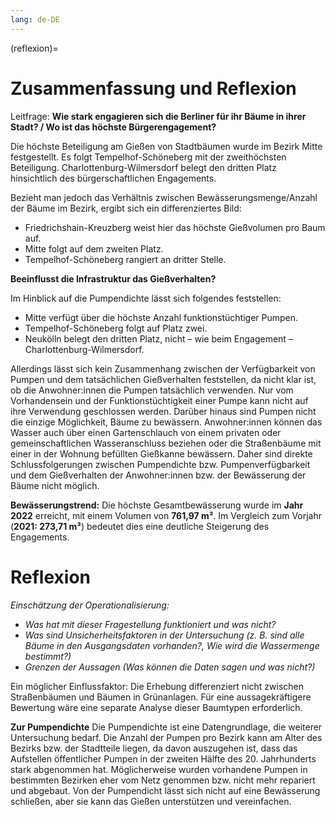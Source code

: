 ```yaml
---
lang: de-DE
---
```

(reflexion)=
# Zusammenfassung und Reflexion

Leitfrage: 
**Wie stark engagieren sich die Berliner für ihr Bäume in ihrer Stadt? / Wo ist das höchste Bürgerengagement?**

Die höchste Beteiligung am Gießen von Stadtbäumen wurde im Bezirk Mitte festgestellt.
Es folgt Tempelhof-Schöneberg mit der zweithöchsten Beteiligung.
Charlottenburg-Wilmersdorf belegt den dritten Platz hinsichtlich des bürgerschaftlichen Engagements.

Bezieht man jedoch das Verhältnis zwischen Bewässerungsmenge/Anzahl der Bäume im Bezirk, ergibt sich ein differenziertes Bild:

- Friedrichshain-Kreuzberg weist hier das höchste Gießvolumen pro Baum auf.
- Mitte folgt auf dem zweiten Platz.
- Tempelhof-Schöneberg rangiert an dritter Stelle.


**Beeinflusst die Infrastruktur das Gießverhalten?**

Im Hinblick auf die Pumpendichte lässt sich folgendes feststellen:
- Mitte verfügt über die höchste Anzahl funktionstüchtiger Pumpen.
- Tempelhof-Schöneberg folgt auf Platz zwei.
- Neukölln belegt den dritten Platz, nicht – wie beim Engagement – Charlottenburg-Wilmersdorf.

Allerdings lässt sich kein Zusammenhang zwischen der Verfügbarkeit von Pumpen und dem tatsächlichen Gießverhalten feststellen, da nicht klar ist, ob die Anwohner:innen die Pumpen tatsächlich verwenden. Nur vom Vorhandensein und der Funktionstüchtigkeit einer Pumpe kann nicht auf ihre Verwendung geschlossen werden. Darüber hinaus sind Pumpen nicht die einzige Möglichkeit, Bäume zu bewässern. Anwohner:innen können das Wasser auch über einen Gartenschlauch von einem privaten oder gemeinschaftlichen Wasseranschluss beziehen oder die Straßenbäume mit einer in der Wohnung befüllten Gießkanne bewässern. Daher sind direkte Schlussfolgerungen zwischen Pumpendichte bzw. Pumpenverfügbarkeit und dem Gießverhalten der Anwohner:innen bzw. der Bewässerung der Bäume nicht möglich.

**Bewässerungstrend:**
Die höchste Gesamtbewässerung wurde im **Jahr 2022** erreicht, mit einem Volumen von **761,97 m³**. Im Vergleich zum Vorjahr (**2021: 273,71 m³**) bedeutet dies eine deutliche Steigerung des Engagements.

# Reflexion

*Einschätzung der Operationalisierung:*
- *Was hat mit dieser Fragestellung funktioniert und was nicht?*
- *Was sind Unsicherheitsfaktoren in der Untersuchung (z. B. sind alle Bäume in den Ausgangsdaten vorhanden?, Wie wird die Wassermenge bestimmt?)*
- *Grenzen der Aussagen (Was können die Daten sagen und was nicht?)*


Ein möglicher Einflussfaktor: Die Erhebung differenziert nicht zwischen Straßenbäumen und Bäumen in Grünanlagen. Für eine aussagekräftigere Bewertung wäre eine separate Analyse dieser Baumtypen erforderlich.

**Zur Pumpendichte**
Die Pumpendichte ist eine Datengrundlage, die weiterer Untersuchung bedarf. Die Anzahl der Pumpen pro Bezirk kann am Alter des Bezirks bzw. der Stadtteile liegen, da davon auszugehen ist, dass das Aufstellen öffentlicher Pumpen in der zweiten Hälfte des 20. Jahrhunderts stark abgenommen hat. Möglicherweise wurden vorhandene Pumpen in bestimmten Bezirken eher vom Netz genommen bzw. nicht mehr repariert und abgebaut.
Von der Pumpendicht lässt sich nicht auf eine Bewässerung schließen, aber sie kann das Gießen unterstützen und vereinfachen.
